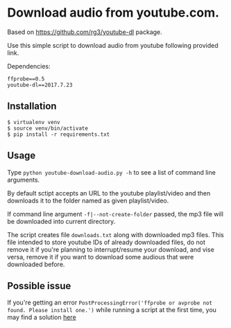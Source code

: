 # Download audio from youtube.com.

Based on https://github.com/rg3/youtube-dl package.

Use this simple script to download audio from youtube following provided link.

Dependencies:
```
ffprobe==0.5
youtube-dl==2017.7.23
```

## Installation

```
$ virtualenv venv
$ source venv/bin/activate
$ pip install -r requirements.txt
```

## Usage
Type `python youtube-download-audio.py -h` to see a list of command line arguments.

By default sctipt accepts an URL to the youtube playlist/video and then downloads it to the folder named as given playlist/video.

If command line argument `-f|--not-create-folder` passed, the mp3 file will be downloaded into current directory.

The script creates file `downloads.txt` along with downloaded mp3 files.
This file intended to store youtube IDs of already downloaded files, do not remove it if you're planning to interrupt/resume your download, and vise versa, remove it if you want to download some audious that were downloaded before.

## Possible issue

If you're getting an error `PostProcessingError('ffprobe or avprobe not found. Please install one.')` while running a script at the first time, you may find a solution [here](https://github.com/NixOS/nixpkgs/issues/5236)
